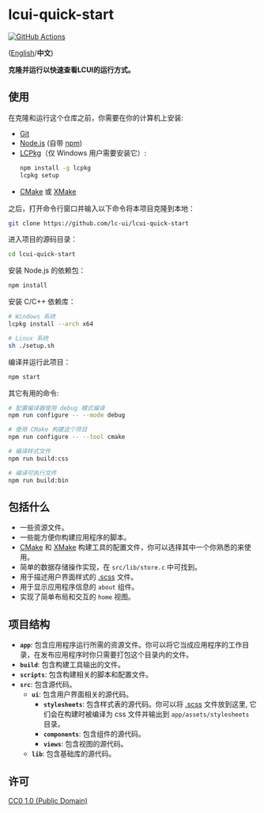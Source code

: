 # lcui-quick-start

[![GitHub Actions](https://github.com/lc-ui/lcui-quick-start/workflows/C%2FC%2B%2B%20CI/badge.svg)](https://github.com/lc-ui/lcui-quick-start/actions)

([English](README.md)/**中文**)

**克隆并运行以快速查看LCUI的运行方式。**

## 使用

在克隆和运行这个仓库之前，你需要在你的计算机上安装:

- [Git](https://git-scm.com)
- [Node.js](https://nodejs.org/en/download/) (自带 [npm](http://npmjs.com))
- [LCPkg](https://github.com/lc-soft/lcpkg)（仅 Windows 用户需要安装它）:
    ```bash
    npm install -g lcpkg
    lcpkg setup
    ```
- [CMake](https://cmake.org/) 或 [XMake](https://xmake.io/)

之后，打开命令行窗口并输入以下命令将本项目克隆到本地：

```bash
git clone https://github.com/lc-ui/lcui-quick-start
```

进入项目的源码目录：

```bash
cd lcui-quick-start
```

安装 Node.js 的依赖包：

```bash
npm install
```

安装 C/C++ 依赖库：

```bash
# Windows 系统
lcpkg install --arch x64

# Linux 系统
sh ./setup.sh
```

编译并运行此项目：

```bash
npm start
```

其它有用的命令:

```bash
# 配置编译器使用 debug 模式编译
npm run configure -- --mode debug

# 使用 CMake 构建这个项目
npm run configure -- --tool cmake

# 编译样式文件
npm run build:css

# 编译可执行文件
npm run build:bin
```

## 包括什么

- 一些资源文件。
- 一些能方便你构建应用程序的脚本。
- [CMake](https://cmake.org/) 和 [XMake](https://xmake.io/) 构建工具的配置文件，你可以选择其中一个你熟悉的来使用。
- 简单的数据存储操作实现，在 `src/lib/store.c` 中可找到。
- 用于描述用户界面样式的 [.scss](https://sass-lang.com/guide) 文件。
- 用于显示应用程序信息的 `about` 组件。
- 实现了简单布局和交互的 `home` 视图。

## 项目结构

- **`app`**: 包含应用程序运行所需的资源文件。你可以将它当成应用程序的工作目录，在发布应用程序时你只需要打包这个目录内的文件。
- **`build`**: 包含构建工具输出的文件。
- **`scripts`**: 包含构建相关的脚本和配置文件。
- **`src`**: 包含源代码。
  - **`ui`**: 包含用户界面相关的源代码。
    - **`stylesheets`**: 包含样式表的源代码。你可以将 [.scss](https://sass-lang.com/guide) 文件放到这里, 它们会在构建时被编译为 css 文件并输出到  `app/assets/stylesheets` 目录。
    - **`components`**: 包含组件的源代码。
    - **`views`**: 包含视图的源代码。
  - **`lib`**: 包含基础库的源代码。

## 许可

[CC0 1.0 (Public Domain)](LICENSE.md)
